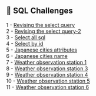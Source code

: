 ## 🎯 SQL Challenges

1 - [Revising the select query](https://github.com/danipishinin/HackerRank/blob/main/sql/revising-the-select-query.md) </br >
2 - [Revising the select query-2](https://github.com/danipishinin/HackerRank/blob/main/sql/revising-the-select-query-2.md) </br >
3 - [Select all sql](https://github.com/danipishinin/HackerRank/blob/main/sql/select-all-sql.md) </br >
4 - [Select by id](https://github.com/danipishinin/HackerRank/blob/main/sql/select-by-id.md) </br >
5 - [Japanese cities attributes](https://github.com/danipishinin/HackerRank/blob/main/sql/japanese-cities-attributes.md) </br >
6 - [Japanese cities name](https://github.com/danipishinin/HackerRank/blob/main/sql/japanese-cities-name.md) </br >
7 - [Weather observation station 1](https://github.com/danipishinin/HackerRank/blob/main/sql/weather-observation-station-1.md) </br >
8 - [Weather observation station 3](https://github.com/danipishinin/HackerRank/blob/main/sql/weather-observation-station-3.md) </br >
9 - [Weather observation station 4](https://github.com/danipishinin/HackerRank/blob/main/sql/weather-observation-station-4.md) </br >
10 - [Weather observation station 5](https://github.com/danipishinin/HackerRank/blob/main/sql/weather-observation-station-5.md) </br >
11 - [Weather observation station 6](https://github.com/danipishinin/HackerRank/blob/main/sql/weather-observation-station-6.md) </br >
